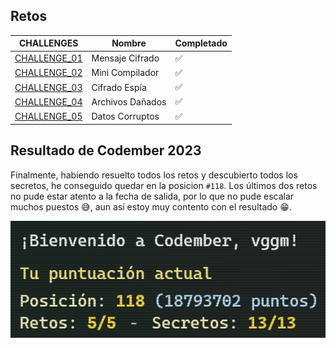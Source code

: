 ## Retos

| CHALLENGES                         | Nombre             | Completado   |
|------------------------------------|--------------------|--------------|
| [CHALLENGE_01](./CHALLENGE_01/)    | Mensaje Cifrado    |     ✅       |
| [CHALLENGE_02](./CHALLENGE_02/)    | Mini Compilador    |     ✅       |
| [CHALLENGE_03](./CHALLENGE_03/)    | Cifrado Espía      |     ✅       |
| [CHALLENGE_04](./CHALLENGE_04/)    | Archivos Dañados   |     ✅       |
| [CHALLENGE_05](./CHALLENGE_05/)    | Datos Corruptos    |     ✅       |

## Resultado de Codember 2023

Finalmente, habiendo resuelto todos los retos y descubierto todos los secretos, he conseguido quedar en la posicion `#118`. Los últimos dos retos no pude estar atento a la fecha de salida, por lo que no pude escalar muchos puestos 😅, aun así estoy muy contento con el resultado 😁.

<div align="center">

![Resultado 2023](./Resultado_Codember_2023.png)

</div>
